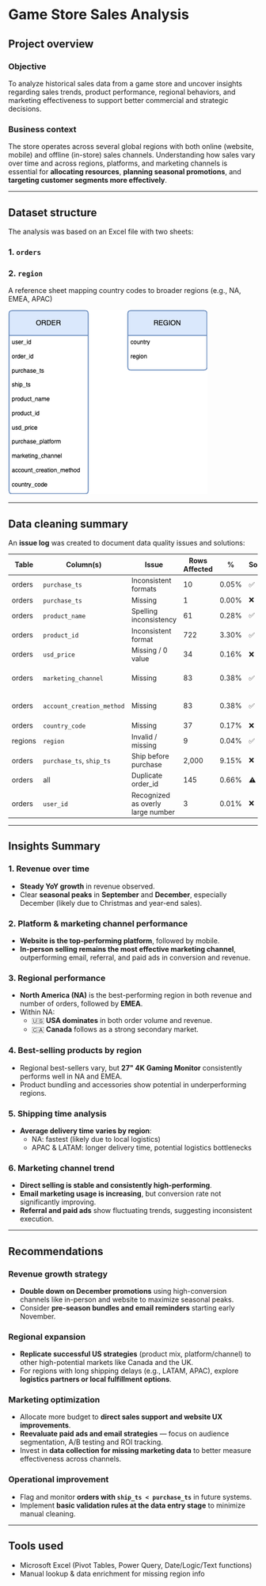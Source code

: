 # Game Store Sales Analysis 

## Project overview

### Objective  
To analyze historical sales data from a game store and uncover insights regarding sales trends, product performance, regional behaviors, and marketing effectiveness to support better commercial and strategic decisions.

### Business context  
The store operates across several global regions with both online (website, mobile) and offline (in-store) sales channels. Understanding how sales vary over time and across regions, platforms, and marketing channels is essential for **allocating resources**, **planning seasonal promotions**, and **targeting customer segments more effectively**.

---

## Dataset structure

The analysis was based on an Excel file with two sheets:

### 1. `orders`

### 2. `region`
A reference sheet mapping country codes to broader regions (e.g., NA, EMEA, APAC)

![dataset_structure](pics_and_graphs/game_zone.drawio.png)

---

## Data cleaning summary

An **issue log** was created to document data quality issues and solutions:

| Table | Column(s) | Issue | Rows Affected | % | Solvable | Resolution |
|-------|-----------|-------|----------------|----|---------|------------|
| orders | `purchase_ts` | Inconsistent formats | 10 | 0.05% | ✅ | Used `DATE` functions |
| orders | `purchase_ts` | Missing | 1 | 0.00% | ❌ | Left as-is |
| orders | `product_name` | Spelling inconsistency | 61 | 0.28% | ✅ | Standardized naming |
| orders | `product_id` | Inconsistent format | 722 | 3.30% | ✅ | Used `TEXT` functions |
| orders | `usd_price` | Missing / 0 value | 34 | 0.16% | ❌ | Flagged for review |
| orders | `marketing_channel` | Missing | 83 | 0.38% | ✅ | Replaced with "unknown" |
| orders | `account_creation_method` | Missing | 83 | 0.38% | ✅ | Replaced with "unknown" |
| orders | `country_code` | Missing | 37 | 0.17% | ❌ | Left as-is |
| regions | `region` | Invalid / missing | 9 | 0.04% | ✅ | Filled via lookup |
| orders | `purchase_ts`, `ship_ts` | Ship before purchase | 2,000 | 9.15% | ❌ | Flagged only |
| orders | all | Duplicate order_id | 145 | 0.66% | ⚠️ | Not removed (low impact) |
| orders | `user_id` | Recognized as overly large number | 3 | 0.01% | ❌ | Left as-is |

---

## Insights Summary

### 1. Revenue over time
- **Steady YoY growth** in revenue observed.
- Clear **seasonal peaks** in **September** and **December**, especially December (likely due to Christmas and year-end sales).

### 2. Platform & marketing channel performance
- **Website is the top-performing platform**, followed by mobile.
- **In-person selling remains the most effective marketing channel**, outperforming email, referral, and paid ads in conversion and revenue.

### 3. Regional performance
- **North America (NA)** is the best-performing region in both revenue and number of orders, followed by **EMEA**.
- Within NA:
  - 🇺🇸 **USA dominates** in both order volume and revenue.
  - 🇨🇦 **Canada** follows as a strong secondary market.

### 4. Best-selling products by region
- Regional best-sellers vary, but **27" 4K Gaming Monitor** consistently performs well in NA and EMEA.
- Product bundling and accessories show potential in underperforming regions.

### 5. Shipping time analysis
- **Average delivery time varies by region**:
  - NA: fastest (likely due to local logistics)
  - APAC & LATAM: longer delivery time, potential logistics bottlenecks

### 6. Marketing channel trend
- **Direct selling is stable and consistently high-performing**.
- **Email marketing usage is increasing**, but conversion rate not significantly improving.
- **Referral and paid ads** show fluctuating trends, suggesting inconsistent execution.

---

## Recommendations

### Revenue growth strategy
- **Double down on December promotions** using high-conversion channels like in-person and website to maximize seasonal peaks.
- Consider **pre-season bundles and email reminders** starting early November.

### Regional expansion
- **Replicate successful US strategies** (product mix, platform/channel) to other high-potential markets like Canada and the UK.
- For regions with long shipping delays (e.g., LATAM, APAC), explore **logistics partners or local fulfillment options**.

### Marketing optimization
- Allocate more budget to **direct sales support and website UX improvements**.
- **Reevaluate paid ads and email strategies** — focus on audience segmentation, A/B testing and ROI tracking.
- Invest in **data collection for missing marketing data** to better measure effectiveness across channels.

### Operational improvement
- Flag and monitor **orders with `ship_ts < purchase_ts`** in future systems.
- Implement **basic validation rules at the data entry stage** to minimize manual cleaning.

---

## Tools used
- Microsoft Excel (Pivot Tables, Power Query, Date/Logic/Text functions)
- Manual lookup & data enrichment for missing region info
